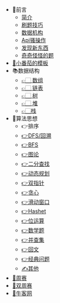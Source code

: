 * 📕前言
  * [简介](README.md)
  * [刷题技巧](技巧/注意事项.md)
  * [数据机构](技巧/数据机构.md)
  * [Api骚操作](技巧/Api骚操作.md)
  * [发现新东西](技巧/new.md)
  * [奇奇怪怪的题](技巧/智力题.md)
* [📜小番茄的模板](/模板/算法模板.md)
* 📚数据结构
  * [ 👉🏻 数组](/data-structure/array/array.md  "array")
  * [ 👉🏻 链表](data-structure/linkedlist/linkedlist.md)
  * [ 👉🏻 树](data-structure/tree/tree.md)
  * [ 👉🏻 堆](data-structure/heap/)
  * [👉🏻栈](data-structure/stack/)
* 📗算法思想
  * 👉排序
  * [👉DFS/回溯](algorithm/DFS/dfs.md)
  * [👉BFS](algorithm/search/search.md)
  * [👉图论](algorithm/图论/图论.md)
  * [👉二分查找](algorithm/二分/二分.md)
  * [👉动态规划](algorithm/dp/dp.md)
  * [👉双指针](algorithm/双指针/双指针.md)
  * [👉贪心](algorithm/贪心/贪心.md)
  * [👉滑动窗口](algorithm/滑动/滑动.md)
  * [👉Hashet](algorithm/set/hashset.md)
  * [👉位运算](algorithm/位运算/位运算.md)
  * [👉数学题](algorithm/math/math.md)
  * [👉并查集](algorithm/并查集/bingcha.md)
  * [👉回文](algorithm/回文/回文.md)
  * [👉经典问题](algorithm/经典问题/classic.md)
  * [✍️其他](algorithm/other/)
* [📘周赛](/weekly/week.md)
* [📙双周赛](/doubleweekly/doubleweekly.md)
* [📔牛客网](/牛客/contest.md)
